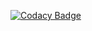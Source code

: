 [![Codacy Badge](https://app.codacy.com/project/badge/Grade/c5bd4ac4a45a446fa52ecfc7cd486873)](https://app.codacy.com?utm_source=gh&utm_medium=referral&utm_content=&utm_campaign=Badge_grade)